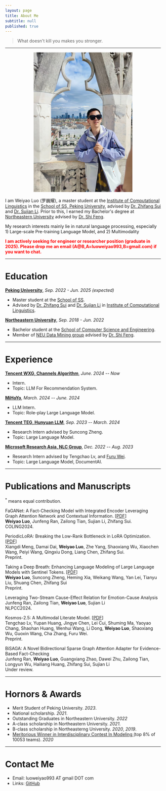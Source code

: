```yaml
---
layout: page
title: About Me
subtitle: null
published: true
---
```





> What doesn't kill you makes you stronger.

----------------------------

<!-- <img align="left" src="/img/DJI_0500.jpg" height="290" width="240" style="margin-right:50px;border:4px solid #ddd;border-radius:4px"> -->

<div align=center>
<img src="/img/milano.jpg" height="450" width="320">
</div>
<!-- 请注意：本页面内容还在建设中，所有信息均不可靠，请退出。 -->

I am Weiyao Luo (罗巍耀), a master student at the [Institute of Computational Linguistics](https://icl.pku.edu.cn/) in the [School of SS, Peking University](https://ss.pku.edu.cn/), advised by [Dr. Zhifang Sui](https://icl.pku.edu.cn/cy/szf/ywb/index.htm) and [Dr. Sujian Li](https://cs.pku.edu.cn/info/1090/1793.htm). Prior to this, I earned my Bachelor's degree at [Northeastern University](https://www.neu.edu.cn) advised by [Dr. Shi Feng](http://faculty.neu.edu.cn/fengshi/).

My research interests mainly lie in natural language processing, especially 1) Large-scale Pre-training Language Model, and 2)  Multimodality

<font color=red ><b> I am actively seeking for engineer or researcher position (graduate in 2025). Please drop me an email (A@B,A=luoweiyao993,B=gmail.com) if you want to chat.</b></font>

----------------------------

# Education

[**Peking University**](https://www.pku.edu.cn/), *Sep. 2022 - Jun. 2025 (expected)*

- Master student at the [School of SS](https://ss.pku.edu.cn/).
- Advised by [Dr. Zhifang Sui](https://icl.pku.edu.cn/cy/szf/ywb/index.htm) and [Dr. Sujian Li](https://cs.pku.edu.cn/info/1090/1793.htm) in [Institute of Computational Linguistics](https://icl.pku.edu.cn/).

[**Northeastern University**](https://www.neu.edu.cn/), *Sep. 2018 - Jun. 2022*

- Bachelor student at the [School of Computer Science and Engineering](http://www.cse.neu.edu.cn/).
- Member of [NEU Data Mining group](https://neu-datamining.github.io/) advised by [Dr. Shi Feng](http://faculty.neu.edu.cn/fengshi/).

----------------------------

# Experience
<!-- 
**ByteDance Search**, *December. 2021 -- Now *

- E-Commerce in Douyin Search.
- Advised by Shian Chen, Zhe Chen, and [Pengcheng Yang](https://dblp.org/pid/140/6685.html).

[**Alibaba Damo Academy**](https://damo.alibaba.com/), *Mar. 2021 -- December. 2021*

- Research Intern advised by [Dr. Songfang Huang](https://www.linkedin.com/in/songfang), and [Fuli Luo](https://luofuli.github.io).
- Research topic: Pre-trained Language Model and Fine-tuning.

[**ByteDance AI Lab**](https://ailab.bytedance.com), *Nov. 2019 -- Jan. 2021*

- Research Intern advised by [Dr. Lei Li](https://lileicc.github.io), [Dr. Mingxuan Wang](https://mingxuan.github.io), and Jun Cao.
- Research topic: Information Extraction, Machine Translation. -->

[**Tencent WXG, Channels Algorithm**](https://weixin.qq.com/), *June. 2024 -- Now*

- Intern.
- Topic: LLM For Recommendation System.

[**MiHoYo**](https://www.mihoyo.com/), *March. 2024 -- June. 2024*

- LLM Intern.
- Topic: Role-play Large Language Model.

[**Tencent TEG, Hunyuan LLM**](https://www.reuters.com/technology/chinas-tencent-sets-up-team-develop-chatgpt-like-product-sources-2023-02-27/), *Sep. 2023 -- March. 2024*

- Research Intern advised by Suncong Zheng.
- Topic: Large Language Model.

[**Microsoft Research Asia, NLC Group**](https://www.microsoft.com/en-us/research/group/natural-language-computing/), *Dec. 2022 -- Aug. 2023*

- Research Intern advised by Tengchao Lv, and [Furu Wei](https://thegenerality.com/).
- Topic: Large Language Model, DocumentAI.



----------------------------

# Publications and Manuscripts

<sup>*</sup> means equal contribution.

FaGANet: A Fact-Checking Model with Integrated Encoder Leveraging Graph Attention Network and Contextual Information.  \[[PDF](https://scholar.google.com/citations?view_op=view_citation&hl=zh-CN&user=Rvinn1QAAAAJ&authuser=1&citation_for_view=Rvinn1QAAAAJ:d1gkVwhDpl0C)\] \
**Weiyao Luo**, Junfeng Ran, Zailong Tian, Sujian Li, Zhifang Sui. \
COLING2024.

PeriodicLoRA: Breaking the Low-Rank Bottleneck in LoRA Optimization. \[[PDF](https://arxiv.org/pdf/2402.16141.pdf)\] \
Xiangdi Meng, Damai Dai, **Weiyao Luo**, Zhe Yang, Shaoxiang Wu, Xiaochen Wang, Peiyi Wang, Qingxiu Dong, Liang Chen, Zhifang Sui. \
Preprint.

Taking a Deep Breath: Enhancing Language Modeling of Large Language Models with Sentinel Tokens. \[[PDF](https://arxiv.org/abs/2406.10985)\] \
**Weiyao Luo**, Suncong Zheng, Heming Xia, Weikang Wang, Yan Lei, Tianyu Liu, Shuang Chen, Zhifang Sui \
Preprint.

Leveraging Two-Stream Cause-Effect Relation for Emotion-Cause Analysis \
Junfeng Ran, Zailong Tian, **Weiyao Luo**, Sujian Li \
NLPCC2024.

Kosmos-2.5: A Multimodal Literate Model. \[[PDF](https://arxiv.org/pdf/2309.11419.pdf)\] \
Tengchao Lv, Yupan Huang, Jingye Chen, Lei Cui, Shuming Ma, Yaoyao Chang, Shaohan Huang, Wenhui Wang, Li Dong, **Weiyao Luo**, Shaoxiang Wu, Guoxin Wang, Cha Zhang, Furu Wei. \
Preprint.

BiSAGA: A Novel Bidirectional Sparse Graph Attention Adapter for Evidence-Based Fact-Checking \
Junfeng Ran, **Weiyao Luo**, Guangxiang Zhao, Dawei Zhu, Zailong Tian, Longyun Wu, Hailiang Huang, Zhifang Sui, Sujian Li \
Under review.

<!-- From Dense to Sparse: Contrastive Pruning for Better Pre-trained Language Model Compression. \[[PDF](https://arxiv.org/abs/2112.07198)\] \[[code](https://github.com/RunxinXu/ContrastivePruning)\] \\
<!-- **Runxin Xu**<sup>*</sup>, Fuli Luo<sup>*</sup>, Chengyu Wang, Baobao Chang, Jun Huang, Songfang Huang, Fei Huang. \\
AAAI2022 (Oral).

S<sup>4</sup>-Tuning: A Simple Cross-lingual Sub-network Tuning Method. \[[PDF](https://aclanthology.org/2022.acl-short.58.pdf)\] \\
**Runxin Xu**, Fuli Luo, Baobao Chang, Songfang Huang, Fei Huang. \\
ACL2022.

A Two-Stream AMR-enhanced Model for Document-level Event Argument Extraction. \[[PDF](https://arxiv.org/pdf/2205.00241.pdf)\] \[[code](https://github.com/RunxinXu/TSAR)\] \\
**Runxin Xu**<sup>*</sup>, Peiyi Wang<sup>*</sup>, Tianyu Liu, Shuang Zeng, Baobao Chang, Zhifang Sui. \\
NAACL2022 (Oral).

An Enhanced Span-based Decomposition Method for Few-Shot Sequence Labeling.  \[[PDF](https://arxiv.org/pdf/2109.13023.pdf)\] \[[code](https://github.com/Wangpeiyi9979/ESD)\] \\
Peiyi Wang<sup>*</sup>, **Runxin Xu**<sup>*</sup>, Tianyu Liu, Qingyu Zhou, Yunbo Cao, Baobao Chang, Zhifang Sui. \\
NAACL2022 (Oral).

BERT Raises a Child: Towards Improving Generalization for Large Language Model Fine-tuning. \[[PDF](https://aclanthology.org/2021.emnlp-main.749.pdf)\] \[[code](https://github.com/RunxinXu/ChildTuning)\] \[[Report](https://mp.weixin.qq.com/s/zO0RSVeUOxnYece-ZORV6w)\] \\
**Runxin Xu**<sup>*</sup>, Fuli Luo<sup>*</sup>, Zhiyuan Zhang, Chuanqi Tan, Baobao Chang, Songfang Huang, Fei Huang. \\
EMNLP2021 (Oral).

Behind the Scenes: An Exploration of Trigger Biases Problem in Few-Shot Event Classification. \[[PDF](https://dl.acm.org/doi/pdf/10.1145/3459637.3482236)\] \[[code](https://github.com/Wangpeiyi9979/Behind-the-Scenes)\] \\
Peiyi Wang<sup>*</sup>, **Runxin Xu**<sup>*</sup>, Tianyu Liu, Damai Dai, Baobao Chang, Zhifang Sui. \\
CIKM2021.

Document-level Event Extraction via Heterogeneous Graph-based Interaction Model with a Tracker. \[[PDF](https://aclanthology.org/2021.acl-long.274.pdf)\] \[[code](https://github.com/RunxinXu/GIT)\] \[[talk](https://www.bilibili.com/video/BV1sf4y1N7Hq)\] \\
**Runxin Xu**, Tianyu Liu, Lei Li, Baobao Chang. \\
ACL2021 (Oral).

Double Graph Based Reasoning for Document-level Relation Extraction. \[[PDF](https://www.aclweb.org/anthology/2020.emnlp-main.127.pdf)\] \[[code](https://github.com/DreamInvoker/GAIN)\] \\
Shuang Zeng<sup>*</sup>, **Runxin Xu**<sup>*</sup>, Baobao Chang, Lei Li. \\
EMNLP2020.

Volctrans Parallel Corpus Filtering System for WMT 2020. \[[PDF](http://www.statmt.org/wmt20/pdf/2020.wmt-1.112.pdf)\] \\
**Runxin Xu**, Zhuo Zhi, Jun Cao, Mingxuan Wang, Lei Li. \\
WMT@EMNLP2020. \\
(Win the *first place* of WMT20 Parallel Corpus Filtering tasks. [Here](https://www.statmt.org/wmt20/pdf/2020.wmt-1.78.pdf) is the result.)

Xiaomingbot: A Multilingual Robot News Reporter \[[PDF](https://www.aclweb.org/anthology/2020.acl-demos.1.pdf)\] \[[Report](https://syncedreview.com/2020/07/21/meet-bytedance-ais-xiaomingbot-worlds-first-multilingual-and-multimodal-ai-news-agent)\] \[[URL](https://xiaomingbot.github.io)\] \[[Youtube](https://www.youtube.com/watch?v=zNfaj_DV6-E)\] \\
**Runxin Xu**, Jun Cao, Mingxuan Wang, Jiaze Chen, Hao Zhou, Ying Zeng, Yuping Wang, Li Chen, Xiang Yin, Xijin Zhang, Songcheng Jiang, Yuxuan Wang, Lei Li. \\
ACL2020, System Demonstrations. -->

<!-- Focus on the Target’s Vocabulary: Masked Label Smoothing for Machine Translation. \[[PDF](https://arxiv.org/pdf/2203.02889.pdf)\] \[[code](https://github.com/PKUnlp-icler/MLS)\] \\
Liang Chen, **Runxin Xu**, Baobao Chang. \\
ACL2022.

Probing Structured Pruning on Multilingual Pre-trained Models: Setting, Algorithm, and Efficiency. \[[PDF](https://arxiv.org/pdf/2204.02601.pdf)\] \\
Yanyang Li, Fuli Luo, **Runxin Xu**, Songfang Huang, Fei Huang, Liwei Wang. \\
ACL2022.

A Double-Graph Based Framework for Frame Semantic Parsing. \[[code](https://github.com/Zce1112zslx/KID)\] \\
Ce Zheng, Xudong Chen, **Runxin Xu**, Baobao Chang. \\
NAACL2022

ATP: AMRize Then Parse! Enhancing AMR Parsing with PseudoAMRs.  \[[PDF](https://arxiv.org/pdf/2204.08875.pdf)\] \[[code](https://github.com/chenllliang/ATP)\] \\
Liang Chen, Peiyi Wang, **Runxin Xu**, Tianyu Liu, Zhifang Sui, Baobao Chang. \\
NAACL2022.

ACMo: Angle-Calibrated Moment Methods for Stochastic Optimization. \[[PDF](https://ojs.aaai.org/index.php/AAAI/article/view/16959)\] \[[code](https://github.com/Xunpeng746/ACMo)\] \[[URL](https://xunpeng746.github.io/projects/ACMo/ACMo.html)\] \\
Xunpeng Huang, **Runxin Xu**, Hao Zhou, Zhe Wang, Zhengyang Liu, Lei Li. \\
AAAI2021.

Making Pre-trained Language Models End-to-end Few-shot Learners with Contrastive Prompt Tuning. \[[PDF](https://arxiv.org/pdf/2204.00166.pdf)\] \\
Ziyun Xu<sup>*</sup>, Chengyu Wang<sup>*</sup>, Minghui Qiu, Fuli Luo, **Runxin Xu**, Songfang Huang, Jun Huang \\
Preprint.

Explicit Interaction Network for Aspect Sentiment Triplet Extraction. \[[PDF](https://arxiv.org/pdf/2106.11148.pdf)\] \\
Peiyi Wang<sup>*</sup>, Lianzhe Huang<sup>*</sup>, Tianyu Liu, Damai Dai, **Runxin Xu**, Houfeng Wang, Baobao Chang, Zhifang Sui. \\
Preprint.

Adaptive Gradient Methods Can Be Provably Faster than SGD after Finite Epochs. \[[PDF](https://arxiv.org/pdf/2006.07037.pdf)\] \\
Xunpeng Huang, Hao Zhou, **Runxin Xu**, Zhe Wang, Lei Li. \\
Preprint. --> 

----------------------------

# Hornors & Awards

<!-- - National scholarship, *December 2021*
- Outstanding Graduates in Shanghai Jiao Tong University, *June 2020*
- National scholarship, *December 2019*
- B-class scholarship in Shanghai Jiao Tong University, *December 2019*
- [Cyrus Tang Scholarship](http://www.tangfoundation.org.cn/), *December 2019*
- National scholarship, *December 2018*
- A-class scholarship in Shanghai Jiao Tong University (top 1 in the major), *December 2018*
- [Cyrus Tang Scholarship](http://www.tangfoundation.org.cn/), *December 2018*
- [Meritorious Winner in Interdisciplinary Contest In Modeling ](https://www.comap.com/undergraduate/contests/)(top 8% of 11262 teams), *March 2018*
- [Arawana scholarship](https://jjh.jinlongyu.cn/project/index.aspx?NC=105003002), *December 2017*
- B-class scholarship in Shanghai Jiao Tong University, *December 2017* -->

<!-- - National scholarship.  *2018*, *2019*, *2021*.
- Outstanding Graduates in Shanghai Jiao Tong University.  *2020*
- A-class scholarship in Shanghai Jiao Tong University (top 1 in the major). *2018*.
- B-class scholarship in Shanghai Jiao Tong University.  *2017*, *2019*.
- [Cyrus Tang Scholarship](http://www.tangfoundation.org.cn/). *2018*, *2019*
- [Arawana scholarship](https://jjh.jinlongyu.cn/project/index.aspx?NC=105003002).  *2017*.
- [Meritorious Winner in Interdisciplinary Contest In Modeling ](https://www.comap.com/undergraduate/contests/)(top 8% of 11262 teams).  *2018* -->


- Merit Student of Peking University.  *2023*.
- National scholarship.  *2021*.
- Outstanding Graduates in Northeastern University.  *2022*
- A-class scholarship in Northeastern University. *2021*.
- B-class scholarship in Northeasterng University.  *2020*, *2019*.
- [Meritorious Winner in Interdisciplinary Contest In Modeling ](https://www.comap.com/undergraduate/contests/)(top 8% of 10053 teams).  *2020*

<!-- ----------------------------

# Academic Services

- Reviewer: EACL2021, ARR

 -->
----------------------------

# Contact Me

- Email: luoweiyao993 AT gmail DOT com
- Links: [GitHub](https://github.com/WeiyaoLuo)
